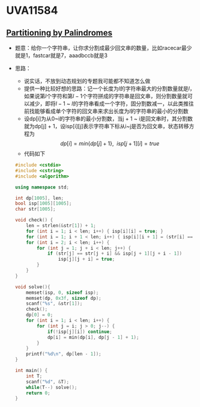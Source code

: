 # UVA11584


## [Partitioning by Palindromes](https://vjudge.net/problem/UVA-11584)

- 题意：给你一个字符串，让你求分割成最少回文串的数量，比如racecar最少就是1，fastcar就是7，aaadbccb就是3
- 思路：
  - 说实话，不放到动态规划的专题我可能都不知道怎么做
  - 提供一种比较好想的思路：记一个长度为$l$的字符串最大的分割数量就是$l$，如果说第$l$个字符和第$l - 1$个字符拼成的字符串是回文串，则分割数量就可以减少，即将$l - 1$ ~ $l$的字符串看成一个字符，固分割数减一，以此类推往前找能够看成单个字符的回文串来求出长度为$l$的字符串的最小的分割数
  - 设dp[i]为从0~i的字符串的最小分割数，当j + 1 ~ i是回文串时，其分割数就为dp[j] + 1，设isp\[i][j]表示字符串下标从i~j是否为回文串，状态转移方程为
  $$
  dp[i] = min\{dp[j] + 1\},\ \ isp[j + 1][i] = true
  $$
  - 代码如下

  ```c++
  #include <cstdio>
  #include <cstring>
  #include <algorithm>

  using namespace std;

  int dp[1005], len;
  bool isp[1005][1005];
  char str[1005];

  void check() {
      len = strlen(&str[1]) + 1;
      for (int i = 1; i < len; i++) { isp[i][i] = true; }
      for (int i = 1; i + 1 < len; i++) { isp[i][i + 1] = (str[i] == str[i + 1]); }
      for (int i = 2; i < len; i++) {
          for (int j = 1; j + i < len; j++) {
              if (str[j] == str[j + i] && isp[j + 1][j + i - 1]) 
                  isp[j][j + i] = true;
          }
      }
  }

  void solve(){
      memset(isp, 0, sizeof isp);
      memset(dp, 0x3f, sizeof dp);
      scanf("%s", &str[1]);
      check();
      dp[0] = 0;
      for (int i = 1; i < len; i++) {
          for (int j = i; j > 0; j--) {
              if(!isp[j][i]) continue;
              dp[i] = min(dp[i], dp[j - 1] + 1);
          }
      }
      printf("%d\n", dp[len - 1]);
  }

  int main() {
      int T;
      scanf("%d", &T);
      while(T--) solve();
      return 0;
  }
  ```


